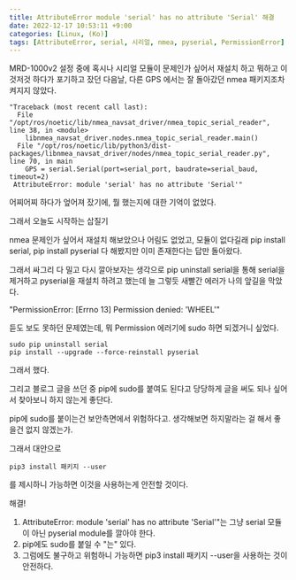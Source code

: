 ```yaml
---
title: AttributeError module 'serial' has no attribute 'Serial' 해결
date: 2022-12-17 10:53:11 +9:00
categories: [Linux, (Ko)]
tags: [AttributeError, serial, 시리얼, nmea, pyserial, PermissionError]
---
```


MRD-1000v2 설정 중에 혹시나 시리얼 모듈이 문제인가 싶어서 재설치 하고 뭐하고 이것저것 하다가 포기하고 잤던 다음날, 다른 GPS 에서는 잘 돌아갔던 nmea 패키지조차 켜지지 않았다.

```
"Traceback (most recent call last):
  File "/opt/ros/noetic/lib/nmea_navsat_driver/nmea_topic_serial_reader", line 38, in <module>
    libnmea_navsat_driver.nodes.nmea_topic_serial_reader.main()
  File "/opt/ros/noetic/lib/python3/dist-packages/libnmea_navsat_driver/nodes/nmea_topic_serial_reader.py", line 70, in main
    GPS = serial.Serial(port=serial_port, baudrate=serial_baud, timeout=2)
 AttributeError: module 'serial' has no attribute 'Serial'"
```

어찌어찌 하다가 엎어져 잤기에, 뭘 했는지에 대한 기억이 없었다.

그래서 오늘도 시작하는 삽질기

nmea 문제인가 싶어서 재설치 해보았으나 어림도 없었고, 모듈이 없다길래 pip install serial, pip install pyserial 다 해봤지만 이미 존재한다는 답만 돌아왔다.

그래서 싸그리 다 밀고 다시 깔아보자는 생각으로
pip uninstall serial을 통해 serial을 제거하고 pyserial을 재설치 하려고 했는데 늘 그렇듯 새빨간 에러가 나의 앞길을 막았다.

"PermissionError: [Errno 13] Permission denied: 'WHEEL'" 

듣도 보도 못하던 문제였는데, 뭐 Permission 에러기에 sudo 하면 되겠거니 싶었다.
```
sudo pip uninstall serial
pip install --upgrade --force-reinstall pyserial
```
그래서 했다.

그리고 블로그 글을 쓰던 중 pip에 sudo를 붙여도 된다고 당당하게 글을 써도 되나 싶어서 찾아보니 하지 않는게 좋단다.

pip에 sudo를 붙이는건 보안측면에서 위험하다고. 생각해보면 하지말라는 걸 해서 좋을건 없지 않겠는가.

그래서 대안으로
```
pip3 install 패키지 --user
```
를 제시하니 가능하면 이것을 사용하는게 안전할 것이다.


해결!

1. AttributeError: module 'serial' has no attribute 'Serial'"는 그냥 serial 모듈이 아닌 pyserial module를 깔아야 한다.
2. pip에도 sudo를 붙일 수 "는" 있다.
3. 그럼에도 불구하고 위험하니 가능하면 pip3 install 패키지 --user을 사용하는 것이 안전하다.